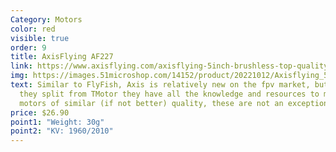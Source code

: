 ```yaml
---
Category: Motors
color: red
visible: true
order: 9
title: AxisFlying AF227
link: https://www.axisflying.com/axisflying-5inch-brushless-top-quality-fpv-motor-af227-2207-for-sbang-bando-style-freestyle-p4397526.html
img: https://images.51microshop.com/14152/product/20221012/Axisflying_5inch_brushless_top_quality_fpv_motor_AF227_2207_for_Sbang_Bando_style_freestyle_1665565999840_2.jpg
text: Similar to FlyFish, Axis is relatively new on the fpv market, but since
  they split from TMotor they have all the knowledge and resources to make
  motors of similar (if not better) quality, these are not an exception
price: $26.90
point1: "Weight: 30g"
point2: "KV: 1960/2010"
---
```

